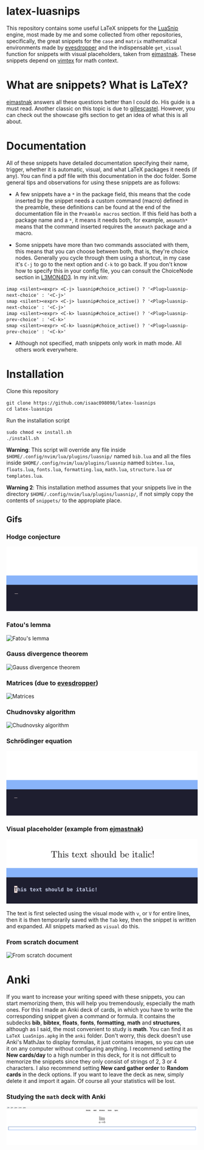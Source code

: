 # latex-luasnips

This repository contains some useful LaTeX snippets for the [LuaSnip](https://github.com/L3MON4D3/LuaSnip) engine, most made by me and some collected from other repositories, specifically, the great snippets for the `case` and `matrix` mathematical environments made by [evesdropper](https://github.com/evesdropper/luasnip-latex-snippets.nvim) and the indispensable `get_visual` function for snippets with visual placeholders, taken from [ejmastnak](https://ejmastnak.com/tutorials/vim-latex/luasnip/). These snippets depend on [vimtex](https://github.com/lervag/vimtex) for math context.

# What are snippets? What is LaTeX?

[ejmastnak](https://ejmastnak.com/tutorials/vim-latex/intro/) answers all these questions better than I could do. His guide is a must read. Another classic on this topic is due to [gillescastel](https://castel.dev/post/lecture-notes-1/). However, you can check out the showcase gifs section to get an idea of what this is all about.

# Documentation

All of these snippets have detailed documentation specifying their name, trigger, whether it is automatic, visual, and what LaTeX packages it needs (if any). You can find a pdf file with this documentation in the doc folder. Some general tips and observations for using these snippets are as follows:

- A few snippets have a `*` in the package field, this means that the code inserted by the snippet needs a custom command (macro) defined in the preamble, these definitions can be found at the end of the documentation file in the `Preamble macros` section. If this field has both a package name and a `*`, it means it needs both, for example, `amsmath*` means that the command inserted requires the `amsmath` package and a macro.

- Some snippets have more than two commands associated with them, this means that you can choose between both, that is, they're choice nodes. Generally you cycle through them using a shortcut, in my case it's `C-j` to go to the next option and `C-k` to go back. If you don't know how to specify this in your config file, you can consult the ChoiceNode section in [L3MON4D3](https://github.com/L3MON4D3/LuaSnip/blob/master/DOC.md). In my init.vim:

```
imap <silent><expr> <C-j> luasnip#choice_active() ? '<Plug>luasnip-next-choice' : '<C-j>'
smap <silent><expr> <C-j> luasnip#choice_active() ? '<Plug>luasnip-next-choice' : '<C-j>'
imap <silent><expr> <C-k> luasnip#choice_active() ? '<Plug>luasnip-prev-choice' : '<C-k>'
smap <silent><expr> <C-k> luasnip#choice_active() ? '<Plug>luasnip-prev-choice' : '<C-k>'
```

- Although not specified, math snippets only work in math mode. All others work everywhere.

# Installation

Clone this repository

```
git clone https://github.com/isaac098098/latex-luasnips
cd latex-luasnips
```

Run the installation script
```
sudo chmod +x install.sh
./install.sh
```
**Warning**: This script will override any file inside `$HOME/.config/nvim/lua/plugins/luasnip/` named `bib.lua` and all the files inside `$HOME/.config/nvim/lua/plugins/luasnip` named `bibtex.lua`, `floats.lua`, `fonts.lua`, `formatting.lua`, `math.lua`, `structure.lua` or `templates.lua`.

**Warning 2**: This installation method assumes that your snippets live in the directory `$HOME/.config/nvim/lua/plugins/luasnip/`, if not simply copy the contents of `snippets/` to the appropiate place.

## Gifs

### Hodge conjecture

![Hodge conjecture](https://github.com/isaac098098/latex-luasnips-assets/blob/main/gifs/hodge.gif)

### Fatou's lemma

![Fatou's lemma](https://github.com/isaac098098/latex-luasnips-assets/blob/main/gifs/fatou.gif)

### Gauss divergence theorem

![Gauss divergence theorem](https://github.com/isaac098098/latex-luasnips-assets/blob/main/gifs/gauss.gif)

### Matrices (due to [evesdropper](https://github.com/evesdropper/luasnip-latex-snippets.nvim))

![Matrices](https://github.com/isaac098098/latex-luasnips-assets/blob/main/gifs/matrix.gif)

### Chudnovsky algorithm

![Chudnovsky algorithm](https://github.com/isaac098098/latex-luasnips-assets/blob/main/gifs/chudnovsky.gif)

### Schrödinger equation

![# Schrödinger equation](https://github.com/isaac098098/latex-luasnips-assets/blob/main/gifs/sch.gif)

### Visual placeholder (example from [ejmastnak](https://ejmastnak.com/tutorials/vim-latex/intro/))

![Visual placeholder](https://github.com/isaac098098/latex-luasnips-assets/blob/main/gifs/it.gif)

The text is first selected using the visual mode with `v`, or `V` for entire lines, then it is then temporarily saved with the `Tab` key, then the snippet is written and expanded. All snippets marked as `visual` do this.

### From scratch document

![From scratch document](https://github.com/isaac098098/latex-luasnips-assets/blob/main/gifs/doc.gif)

</details>

# Anki

If you want to increase your writing speed with these snippets, you can start memorizing them, this will help you tremendously, especially the math ones. For this I made an Anki deck of cards, in which you have to write the corresponding snippet given a command or formula. It contains the subdecks **bib**, **bibtex**, **floats**, **fonts**, **formatting**, **math** and **structures**, although as I said, the most convenient to study is **math**. You can find it as `LaTeX LuaSnips.apkg` in the `anki` folder. Don't worry, this deck doesn't use Anki's MathJax to display formulas, it just contains images, so you can use it on any computer without configuring anything. I recommend setting the **New cards/day** to a high number in this deck, for it is not difficult to memorize the snippets since they only consist of strings of 2, 3 or 4 characters. I also recommend setting **New card gather order** to **Random cards** in the deck options. If you want to leave the deck as new, simply delete it and import it again. Of course all your statistics will be lost.

### Studying the `math` deck with Anki

![Studying the math deck with Anki](https://github.com/isaac098098/latex-luasnips-assets/blob/main/anki/anki.gif)
